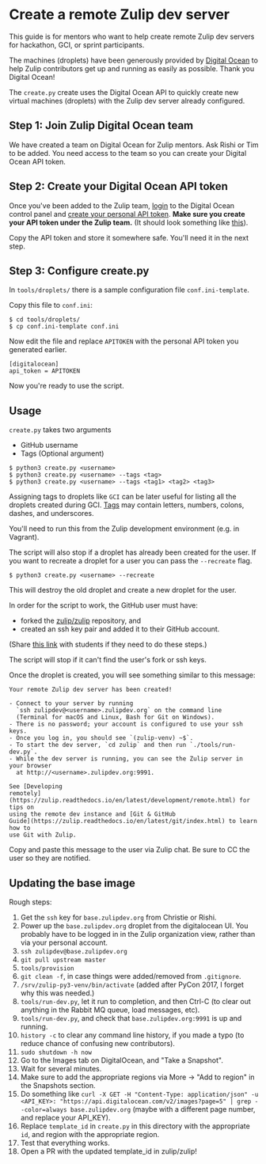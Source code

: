 # Create a remote Zulip dev server

This guide is for mentors who want to help create remote Zulip dev servers
for hackathon, GCI, or sprint participants.

The machines (droplets) have been generously provided by
[Digital Ocean](https://www.digitalocean.com/) to help Zulip contributors
get up and running as easily as possible. Thank you Digital Ocean!

The `create.py` create uses the Digital Ocean API to quickly create new virtual
machines (droplets) with the Zulip dev server already configured.

## Step 1: Join Zulip Digital Ocean team

We have created a team on Digital Ocean for Zulip mentors. Ask Rishi or Tim
to be added. You need access to the team so you can create your Digital Ocean
API token.

## Step 2: Create your Digital Ocean API token

Once you've been added to the Zulip team,
[login](https://cloud.digitalocean.com/droplets) to the Digital Ocean control
panel and [create your personal API token][do-create-api-token]. **Make sure
you create your API token under the Zulip team.** (It should look something
like [this][image-zulip-team]).

Copy the API token and store it somewhere safe. You'll need it in the next
step.

## Step 3: Configure create.py

In `tools/droplets/` there is a sample configuration file `conf.ini-template`.

Copy this file to `conf.ini`:

```
$ cd tools/droplets/
$ cp conf.ini-template conf.ini
```

Now edit the file and replace `APITOKEN` with the personal API token you
generated earlier.

```
[digitalocean]
api_token = APITOKEN
```

Now you're ready to use the script.

## Usage

`create.py` takes two arguments

* GitHub username
* Tags (Optional argument)

```
$ python3 create.py <username>
$ python3 create.py <username> --tags <tag>
$ python3 create.py <username> --tags <tag1> <tag2> <tag3>
```
Assigning tags to droplets like `GCI` can be later useful for
listing all the droplets created during GCI.
[Tags](https://www.digitalocean.com/community/tutorials/how-to-tag-digitalocean-droplets)
may contain letters, numbers, colons, dashes, and underscores.

You'll need to run this from the Zulip development environment (e.g. in
Vagrant).

The script will also stop if a droplet has already been created for the
user. If you want to recreate a droplet for a user you can pass the
`--recreate` flag.

```
$ python3 create.py <username> --recreate
```
This will destroy the old droplet and create a new droplet for
the user.

In order for the script to work, the GitHub user must have:

- forked the [zulip/zulip][zulip-zulip] repository, and
- created an ssh key pair and added it to their GitHub account.

(Share [this link][how-to-request] with students if they need to do these
steps.)

The script will stop if it can't find the user's fork or ssh keys.

Once the droplet is created, you will see something similar to this message:

```
Your remote Zulip dev server has been created!

- Connect to your server by running
  `ssh zulipdev@<username>.zulipdev.org` on the command line
  (Terminal for macOS and Linux, Bash for Git on Windows).
- There is no password; your account is configured to use your ssh keys.
- Once you log in, you should see `(zulip-venv) ~$`.
- To start the dev server, `cd zulip` and then run `./tools/run-dev.py`.
- While the dev server is running, you can see the Zulip server in your browser
  at http://<username>.zulipdev.org:9991.

See [Developing
remotely](https://zulip.readthedocs.io/en/latest/development/remote.html) for tips on
using the remote dev instance and [Git & GitHub
Guide](https://zulip.readthedocs.io/en/latest/git/index.html) to learn how to
use Git with Zulip.
```

Copy and paste this message to the user via Zulip chat. Be sure to CC the user
so they are notified.

[do-create-api-token]: https://www.digitalocean.com/community/tutorials/how-to-use-the-digitalocean-api-v2#how-to-generate-a-personal-access-token
[image-zulip-team]: http://cdn.subfictional.com/dropshare/Screen-Shot-2016-11-28-10-53-24-X86JYrrOzu.png
[zulip-zulip]: https://github.com/zulip/zulip
[python-digitalocean]: https://github.com/koalalorenzo/python-digitalocean
[how-to-request]: https://github.com/zulip/zulip-gci/blob/master/development/request-remote.md

## Updating the base image

Rough steps:

1. Get the `ssh` key for `base.zulipdev.org` from Christie or Rishi.
1. Power up the `base.zulipdev.org` droplet from the digitalocean UI. You
   probably have to be logged in in the Zulip organization view, rather than
   via your personal account.
1. `ssh zulipdev@base.zulipdev.org`
1. `git pull upstream master`
1. `tools/provision`
1. `git clean -f`, in case things were added/removed from `.gitignore`.
1. `/srv/zulip-py3-venv/bin/activate` (added after PyCon 2017, I forget why this was needed.)
1. `tools/run-dev.py`, let it run to completion, and then Ctrl-C (to clear
   out anything in the Rabbit MQ queue, load messages, etc).
1. `tools/run-dev.py`, and check that `base.zulipdev.org:9991` is up and running.
1. `history -c` to clear any command line history, if you made a typo (to
   reduce chance of confusing new contributors).
1. `sudo shutdown -h now`
1. Go to the Images tab on DigitalOcean, and "Take a Snapshot".
1. Wait for several minutes.
1. Make sure to add the appropriate regions via More -> "Add to region" in
   the Snapshots section.
1. Do something like `curl -X GET -H "Content-Type: application/json"
   -u <API_KEY>: "https://api.digitalocean.com/v2/images?page=5" | grep --color=always base.zulipdev.org`
   (maybe with a different page number, and replace your API_KEY).
1. Replace `template_id` in `create.py` in this directory with the
   appropriate `id`, and region with the appropriate region.
1. Test that everything works.
1. Open a PR with the updated template_id in zulip/zulip!
